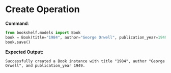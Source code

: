 # Create Operation
**Command**:
```python
from bookshelf.models import Book
book = Book(title="1984", author="George Orwell", publication_year=1949)
book.save()
```

**Expected Output:**
```
Successfully created a Book instance with title "1984", author "George Orwell", and publication_year 1949.
```

